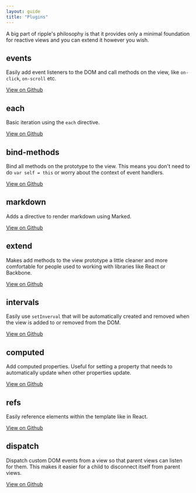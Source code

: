 ```yaml
---
layout: guide
title: "Plugins"
---
```


A big part of ripple's philosophy is that it provides only a minimal
foundation for reactive views and you can extend it however you wish.

## events

Easily add event listeners to the DOM and call methods on the view, like
`on-click`, `on-scroll` etc.

[View on Github](https://github.com/ripplejs/events)

## each

Basic iteration using the `each` directive.

[View on Github](https://github.com/ripplejs/each)

## bind-methods

Bind all methods on the prototype to the view. This means you don't need to
do `var self = this` or worry about the context of event handlers.

[View on Github](https://github.com/ripplejs/bind-methods)

## markdown

Adds a directive to render markdown using Marked.

[View on Github](https://github.com/ripplejs/markdown)

## extend

Makes add methods to the view prototype a little cleaner and more comfortable
for people used to working with libraries like React or Backbone.

[View on Github](https://github.com/ripplejs/extend)

## intervals

Easily use `setInverval` that will be automatically created and removed when the
view is added to or removed from the DOM.

[View on Github](https://github.com/ripplejs/intervals)

## computed

Add computed properties. Useful for setting a property that needs to automatically
update when other properties update.

[View on Github](https://github.com/ripplejs/computed)

## refs

Easily reference elements within the template like in React.

[View on Github](https://github.com/ripplejs/refs)

## dispatch

Dispatch custom DOM events from a view so that parent views can listen
for them. This makes it easier for a child to disconnect itself from parent views.

[View on Github](https://github.com/ripplejs/dispatch)